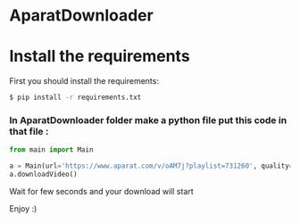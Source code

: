 # AparatDownloader
# Install the requirements
First you should install the requirements:
```sh
$ pip install -r requirements.txt
```
### In AparatDownloader folder make a python file put this code in that file :
```py
from main import Main

a = Main(url='https://www.aparat.com/v/oAM7j?playlist=731260', quality='240')
a.downloadVideo()
```
Wait for few seconds and your download will start

Enjoy :)
